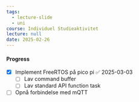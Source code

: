 ```yaml
---
tags:
  - lecture-slide
  - uni
course: Individuel Studieaktivitet
lecture: null
date: 2025-02-26
---
```


#### Progress

- [x] Implement FreeRTOS på pico pi ✅ 2025-03-03
	- [ ] Lav command buffer
	- [ ] Lav standard API function task
- [ ] Opnå forbindelse med mQTT
